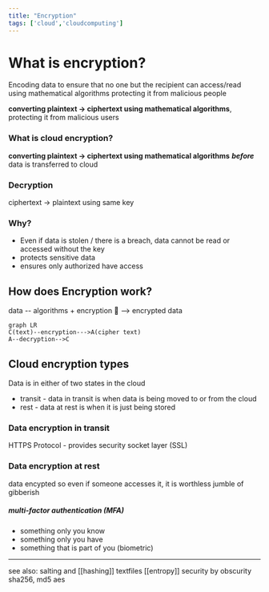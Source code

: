 ```yaml
---
title: "Encryption"
tags: ['cloud','cloudcomputing']
---
```


# What is encryption?
Encoding data to ensure that no one but the recipient can access/read
using mathematical algorithms
protecting it from malicious people

**converting plaintext -> ciphertext using mathematical algorithms**, protecting it from malicious users 

### What is cloud encryption?
**converting plaintext -> ciphertext using mathematical algorithms**  ***before*** data is transferred to cloud 

### Decryption
ciphertext -> plaintext
using same key

### Why?
- Even if data is stolen / there is a breach, data cannot be read or accessed without the key 
- protects sensitive data 
- ensures only authorized have access 

## How does Encryption work? 

data -- algorithms + encryption 🔑 --> encrypted data 
```mermaid
graph LR
C(text)--encryption--->A(cipher text)
A--decryption-->C
```


## Cloud encryption types 
Data is in either of  two states in the cloud
- transit - data in transit is when data is being moved to or from the cloud  
- rest - data at rest is when it is just being stored 

### Data encryption in transit 
HTTPS Protocol - provides security socket layer (SSL)

### Data encryption at rest 
data encypted so even if someone accesses it, it is worthless jumble of gibberish 

##### multi-factor authentication (MFA)
- something only you know
- something only you have
- something that is part of you (biometric)


---
see also: salting and [[hashing]] textfiles
[[entropy]]
security by obscurity
sha256, md5
aes
